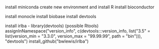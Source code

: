 install miniconda
create new environment and install R
install bioconductor

install monocle
install biobase
install devtools


install irlba -
library(devtools) (possible Rtools)
assignInNamespace("version_info", c(devtools:::version_info, list("3.5" = list(version_min = "3.3.0", version_max = "99.99.99", path = "bin"))), "devtools")
install_github("bwlewis/irlba")
